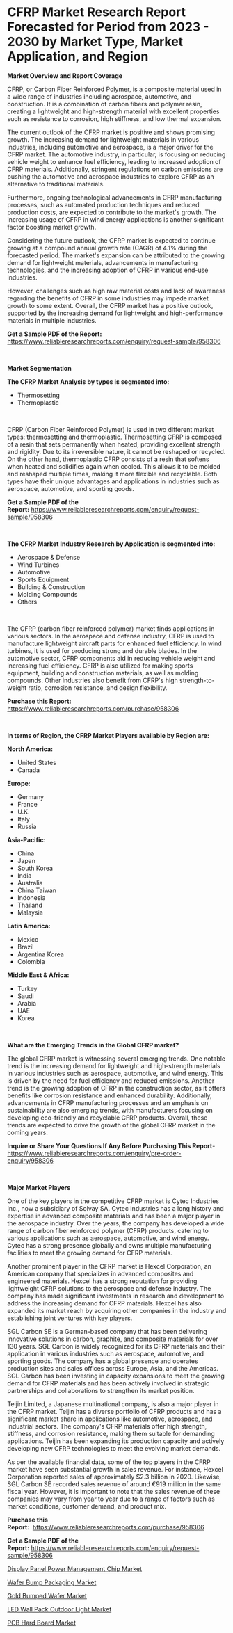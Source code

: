 <p><h1>CFRP Market Research Report Forecasted for Period from 2023 -  2030 by Market Type, Market Application, and Region</h1></p><p><strong>Market Overview and Report Coverage</strong></p>
<p><p>CFRP, or Carbon Fiber Reinforced Polymer, is a composite material used in a wide range of industries including aerospace, automotive, and construction. It is a combination of carbon fibers and polymer resin, creating a lightweight and high-strength material with excellent properties such as resistance to corrosion, high stiffness, and low thermal expansion.</p><p>The current outlook of the CFRP market is positive and shows promising growth. The increasing demand for lightweight materials in various industries, including automotive and aerospace, is a major driver for the CFRP market. The automotive industry, in particular, is focusing on reducing vehicle weight to enhance fuel efficiency, leading to increased adoption of CFRP materials. Additionally, stringent regulations on carbon emissions are pushing the automotive and aerospace industries to explore CFRP as an alternative to traditional materials.</p><p>Furthermore, ongoing technological advancements in CFRP manufacturing processes, such as automated production techniques and reduced production costs, are expected to contribute to the market's growth. The increasing usage of CFRP in wind energy applications is another significant factor boosting market growth.</p><p>Considering the future outlook, the CFRP market is expected to continue growing at a compound annual growth rate (CAGR) of 4.1% during the forecasted period. The market's expansion can be attributed to the growing demand for lightweight materials, advancements in manufacturing technologies, and the increasing adoption of CFRP in various end-use industries.</p><p>However, challenges such as high raw material costs and lack of awareness regarding the benefits of CFRP in some industries may impede market growth to some extent. Overall, the CFRP market has a positive outlook, supported by the increasing demand for lightweight and high-performance materials in multiple industries.</p></p>
<p><strong>Get a Sample PDF of the Report:</strong> <a href="https://www.reliableresearchreports.com/enquiry/request-sample/958306">https://www.reliableresearchreports.com/enquiry/request-sample/958306</a></p>
<p>&nbsp;</p>
<p><strong>Market Segmentation</strong></p>
<p><strong>The CFRP Market Analysis by types is segmented into:</strong></p>
<p><ul><li>Thermosetting</li><li>Thermoplastic</li></ul></p>
<p>&nbsp;</p>
<p><p>CFRP (Carbon Fiber Reinforced Polymer) is used in two different market types: thermosetting and thermoplastic. Thermosetting CFRP is composed of a resin that sets permanently when heated, providing excellent strength and rigidity. Due to its irreversible nature, it cannot be reshaped or recycled. On the other hand, thermoplastic CFRP consists of a resin that softens when heated and solidifies again when cooled. This allows it to be molded and reshaped multiple times, making it more flexible and recyclable. Both types have their unique advantages and applications in industries such as aerospace, automotive, and sporting goods.</p></p>
<p><strong>Get a Sample PDF of the Report:</strong>&nbsp;<a href="https://www.reliableresearchreports.com/enquiry/request-sample/958306">https://www.reliableresearchreports.com/enquiry/request-sample/958306</a></p>
<p>&nbsp;</p>
<p><strong>The CFRP Market Industry Research by Application is segmented into:</strong></p>
<p><ul><li>Aerospace & Defense</li><li>Wind Turbines</li><li>Automotive</li><li>Sports Equipment</li><li>Building & Construction</li><li>Molding Compounds</li><li>Others</li></ul></p>
<p>&nbsp;</p>
<p><p>The CFRP (carbon fiber reinforced polymer) market finds applications in various sectors. In the aerospace and defense industry, CFRP is used to manufacture lightweight aircraft parts for enhanced fuel efficiency. In wind turbines, it is used for producing strong and durable blades. In the automotive sector, CFRP components aid in reducing vehicle weight and increasing fuel efficiency. CFRP is also utilized for making sports equipment, building and construction materials, as well as molding compounds. Other industries also benefit from CFRP's high strength-to-weight ratio, corrosion resistance, and design flexibility.</p></p>
<p><strong>Purchase this Report:</strong>&nbsp; <a href="https://www.reliableresearchreports.com/purchase/958306">https://www.reliableresearchreports.com/purchase/958306</a></p>
<p>&nbsp;</p>
<p><strong>In terms of Region, the CFRP Market Players available by Region are:</strong></p>
<p>
    <p> <strong> North America: </strong>
        <ul>
            <li>United States</li>
            <li>Canada</li>
        </ul>
        </p> 
    <p> <strong> Europe: </strong>
        <ul>
            <li>Germany</li>
            <li>France</li>
            <li>U.K.</li>
            <li>Italy</li>
            <li>Russia</li>
        </ul>
        </p> 
    <p> <strong> Asia-Pacific: </strong>
        <ul>
            <li>China</li>
            <li>Japan</li>
            <li>South Korea</li>
            <li>India</li>
            <li>Australia</li>
            <li>China Taiwan</li>
            <li>Indonesia</li>
            <li>Thailand</li>
            <li>Malaysia</li>
        </ul>
        </p> 
    <p> <strong> Latin America: </strong>
        <ul>
            <li>Mexico</li>
            <li>Brazil</li>
            <li>Argentina Korea</li>
            <li>Colombia</li>
        </ul>
        </p> 
    <p> <strong> Middle East & Africa: </strong>
        <ul>
            <li>Turkey</li>
            <li>Saudi</li>
            <li>Arabia</li>
            <li>UAE</li>
            <li>Korea</li>
        </ul>
    </p>
    </p>
<p>&nbsp;</p>
<p><strong>What are the Emerging Trends in the Global CFRP market?</strong></p>
<p><p>The global CFRP market is witnessing several emerging trends. One notable trend is the increasing demand for lightweight and high-strength materials in various industries such as aerospace, automotive, and wind energy. This is driven by the need for fuel efficiency and reduced emissions. Another trend is the growing adoption of CFRP in the construction sector, as it offers benefits like corrosion resistance and enhanced durability. Additionally, advancements in CFRP manufacturing processes and an emphasis on sustainability are also emerging trends, with manufacturers focusing on developing eco-friendly and recyclable CFRP products. Overall, these trends are expected to drive the growth of the global CFRP market in the coming years.</p></p>
<p><strong>Inquire or Share Your Questions If Any Before Purchasing This Report</strong>- <a href="https://www.reliableresearchreports.com/enquiry/pre-order-enquiry/958306">https://www.reliableresearchreports.com/enquiry/pre-order-enquiry/958306</a></p>
<p>&nbsp;</p>
<p><strong>Major Market Players</strong></p>
<p><p>One of the key players in the competitive CFRP market is Cytec Industries Inc., now a subsidiary of Solvay SA. Cytec Industries has a long history and expertise in advanced composite materials and has been a major player in the aerospace industry. Over the years, the company has developed a wide range of carbon fiber reinforced polymer (CFRP) products, catering to various applications such as aerospace, automotive, and wind energy. Cytec has a strong presence globally and owns multiple manufacturing facilities to meet the growing demand for CFRP materials. </p><p>Another prominent player in the CFRP market is Hexcel Corporation, an American company that specializes in advanced composites and engineered materials. Hexcel has a strong reputation for providing lightweight CFRP solutions to the aerospace and defense industry. The company has made significant investments in research and development to address the increasing demand for CFRP materials. Hexcel has also expanded its market reach by acquiring other companies in the industry and establishing joint ventures with key players.</p><p>SGL Carbon SE is a German-based company that has been delivering innovative solutions in carbon, graphite, and composite materials for over 130 years. SGL Carbon is widely recognized for its CFRP materials and their application in various industries such as aerospace, automotive, and sporting goods. The company has a global presence and operates production sites and sales offices across Europe, Asia, and the Americas. SGL Carbon has been investing in capacity expansions to meet the growing demand for CFRP materials and has been actively involved in strategic partnerships and collaborations to strengthen its market position.</p><p>Teijin Limited, a Japanese multinational company, is also a major player in the CFRP market. Teijin has a diverse portfolio of CFRP products and has a significant market share in applications like automotive, aerospace, and industrial sectors. The company's CFRP materials offer high strength, stiffness, and corrosion resistance, making them suitable for demanding applications. Teijin has been expanding its production capacity and actively developing new CFRP technologies to meet the evolving market demands.</p><p>As per the available financial data, some of the top players in the CFRP market have seen substantial growth in sales revenue. For instance, Hexcel Corporation reported sales of approximately $2.3 billion in 2020. Likewise, SGL Carbon SE recorded sales revenue of around €919 million in the same fiscal year. However, it is important to note that the sales revenue of these companies may vary from year to year due to a range of factors such as market conditions, customer demand, and product mix.</p></p>
<p><strong>Purchase this Report:</strong>&nbsp;&nbsp;<a href="https://www.reliableresearchreports.com/purchase/958306">https://www.reliableresearchreports.com/purchase/958306</a></p>
<p></p>
<p><strong>Get a Sample PDF of the Report:</strong>&nbsp;<a href="https://www.reliableresearchreports.com/enquiry/request-sample/958306">https://www.reliableresearchreports.com/enquiry/request-sample/958306</a></p>
<p><p><a href="https://medium.com/@karinaokon2662/display-panel-power-management-chip-market-insight-market-trends-growth-forecasted-from-2023-to-a49e553dd2cb">Display Panel Power Management Chip Market</a></p><p><a href="https://medium.com/@williambatz97/wafer-bump-packaging-market-share-evolution-and-market-growth-trends-2023-2030-deef4c9f3d9b">Wafer Bump Packaging Market</a></p><p><a href="https://medium.com/@nettieboyle84/gold-bumped-wafer-market-outlook-industry-overview-and-forecast-2023-to-2030-68b1241b1367">Gold Bumped Wafer Market</a></p><p><a href="https://medium.com/@bernadetteball666/led-wall-pack-outdoor-light-market-comprehensive-assessment-by-type-application-and-geography-fa803781cb6d">LED Wall Pack Outdoor Light Market</a></p><p><a href="https://medium.com/@othaleffler644/pcb-hard-board-market-insight-market-trends-growth-forecasted-from-2023-to-2030-3baa99998154">PCB Hard Board Market</a></p></p>